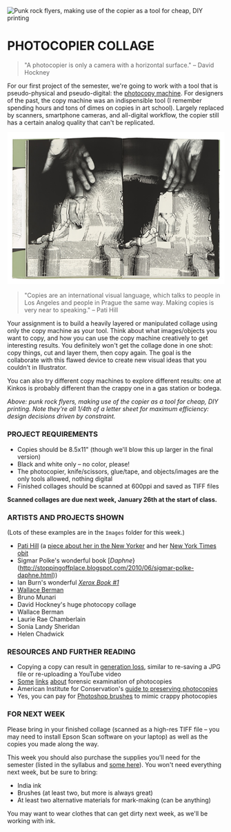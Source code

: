 ![Punk rock flyers, making use of the copier as a tool for cheap, DIY printing](https://raw.githubusercontent.com/jeffThompson/DesignII/master/Images/Week01/PunkRockFlyers.png)

PHOTOCOPIER COLLAGE
====


> "A photocopier is only a camera with a horizontal surface." – David Hockney  

For our first project of the semester, we're going to work with a tool that is pseudo-physical and pseudo-digital: the [photocopy machine](https://en.wikipedia.org/wiki/Photocopier). For designers of the past, the copy machine was an indispensible tool (I remember spending hours and tons of dimes on copies in art school). Largely replaced by scanners, smartphone cameras, and all-digital workflow, the copier still has a certain analog quality that can't be replicated.

![A page from Sigmar Polke's book Daphne](https://raw.githubusercontent.com/jeffThompson/Design2/master/Images/Week01/SigmarPolke_Daphne-02.jpg)

> "Copies are an international visual language, which talks to people in Los Angeles and people in Prague the same way. Making copies is very near to speaking." – Pati Hill  

Your assignment is to build a heavily layered or manipulated collage using only the copy machine as your tool. Think about what images/objects you want to copy, and how you can use the copy machine creatively to get interesting results. You definitely won't get the collage done in one shot: copy things, cut and layer them, then copy again. The goal is the collaborate with this flawed device to create new visual ideas that you couldn't in Illustrator.

You can also try different copy machines to explore different results: one at Kinkos is probably different than the crappy one in a gas station or bodega.

*Above: punk rock flyers, making use of the copier as a tool for cheap, DIY printing. Note they're all 1/4th of a letter sheet for maximum efficiency: design decisions driven by constraint.*

### PROJECT REQUIREMENTS

* Copies should be 8.5x11" (though we'll blow this up larger in the final version)  
* Black and white only – no color, please!  
* The photocopier, knife/scissors, glue/tape, and objects/images are the only tools allowed, nothing digital  
* Finished collages should be scanned at 600ppi and saved as TIFF files

**Scanned collages are due next week, January 26th at the start of class.**

### ARTISTS AND PROJECTS SHOWN  
(Lots of these examples are in the `Images` folder for this week.)  

* [Pati Hill](https://en.wikipedia.org/wiki/Pati_Hill) (a [piece about her in the New Yorker](https://github.com/jeffThompson/Design2/blob/master/Readings/PatiHill_NewYorker_Aug4-1980.pdf) and her [New York Times obit](https://www.nytimes.com/2014/09/24/arts/pati-hill-an-author-turned-artist-dies-at-93.html)  
* Sigmar Polke's wonderful book [*Daphne*}(http://stoppingoffplace.blogspot.com/2010/06/sigmar-polke-daphne.html))  
* Ian Burn's wonderful [*Xerox Book #1*](http://cs.nga.gov.au/Detail.cfm?img=33720&irn=33720&vid=1)  
* [Wallace Berman](http://blogs.getty.edu/pacificstandardtime/explore-the-era/worksofart/untitled-verifax-collage)  
* Bruno Munari  
* David Hockney's huge photocopy collage  
* Wallace Berman  
* Laurie Rae Chamberlain  
* Sonia Landy Sheridan  
* Helen Chadwick  

### RESOURCES AND FURTHER READING  

* Copying a copy can result in [generation loss](https://en.wikipedia.org/wiki/Generation_loss), similar to re-saving a JPG file or re-uploading a YouTube video  
* [Some](http://www.osbornandson.com/examphoto.html) [links](http://www.handwritingexpertron.com/is-it-fabricated.html) [about](http://www.crimescene.com/wyattcase-evidence/2522-copier-forensics) forensic examination of photocopies  
* American Institute for Conservation's [guide to preserving photocopies](http://cool.conservation-us.org/coolaic/sg/bpg/annual/v08/bp08-05.html)  
* Yes, you can pay for [Photoshop brushes](https://thevectorlab.com/products/bad-photocopy) to mimic crappy photocopies  

### FOR NEXT WEEK
Please bring in your finished collage (scanned as a high-res TIFF file – you may need to install Epson Scan software on your laptop) as well as the copies you made along the way.  

This week you should also purchase the supplies you'll need for the semester (listed in the syllabus and [some here](http://a.co/7Bj19NL)). You won't need everything next week, but be sure to bring:

* India ink  
* Brushes (at least two, but more is always great)  
* At least two alternative materials for mark-making (can be anything)  

You may want to wear clothes that can get dirty next week, as we'll be working with ink.